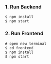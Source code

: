 ### 1. Run Backend
```
$ npm install
$ npm start
```
### 2. Run Frontend
```
# open new terminal
$ cd frontend
$ npm install
$ npm start
```
